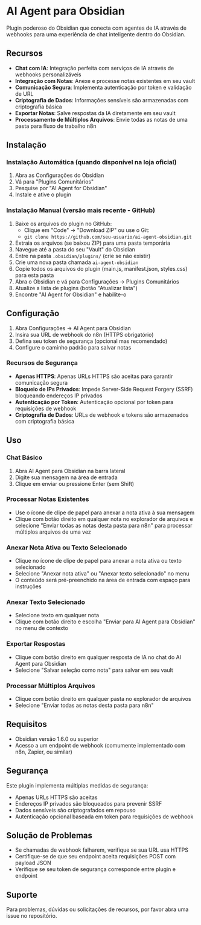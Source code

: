 # AI Agent para Obsidian

Plugin poderoso do Obsidian que conecta com agentes de IA através de webhooks para uma experiência de chat inteligente dentro do Obsidian.

## Recursos

- **Chat com IA**: Integração perfeita com serviços de IA através de webhooks personalizáveis
- **Integração com Notas**: Anexe e processe notas existentes em seu vault
- **Comunicação Segura**: Implementa autenticação por token e validação de URL
- **Criptografia de Dados**: Informações sensíveis são armazenadas com criptografia básica
- **Exportar Notas**: Salve respostas da IA diretamente em seu vault
- **Processamento de Múltiplos Arquivos**: Envie todas as notas de uma pasta para fluxo de trabalho n8n

## Instalação

### Instalação Automática (quando disponível na loja oficial)
1. Abra as Configurações do Obsidian
2. Vá para "Plugins Comunitários"  
3. Pesquise por "AI Agent for Obsidian"
4. Instale e ative o plugin

### Instalação Manual (versão mais recente - GitHub)
1. Baixe os arquivos do plugin no GitHub:
   - Clique em "Code" → "Download ZIP" ou use o Git:
   - `git clone https://github.com/seu-usuario/ai-agent-obsidian.git`
2. Extraia os arquivos (se baixou ZIP) para uma pasta temporária
3. Navegue até a pasta do seu "Vault" do Obsidian
4. Entre na pasta `.obsidian/plugins/` (crie se não existir)
5. Crie uma nova pasta chamada `ai-agent-obsidian`
6. Copie todos os arquivos do plugin (main.js, manifest.json, styles.css) para esta pasta
7. Abra o Obsidian e vá para Configurações → Plugins Comunitários
8. Atualize a lista de plugins (botão "Atualizar lista")
9. Encontre "AI Agent for Obsidian" e habilite-o

## Configuração

1. Abra Configurações → AI Agent para Obsidian
2. Insira sua URL de webhook do n8n (HTTPS obrigatório)
3. Defina seu token de segurança (opcional mas recomendado)
4. Configure o caminho padrão para salvar notas

### Recursos de Segurança

- **Apenas HTTPS**: Apenas URLs HTTPS são aceitas para garantir comunicação segura
- **Bloqueio de IPs Privados**: Impede Server-Side Request Forgery (SSRF) bloqueando endereços IP privados
- **Autenticação por Token**: Autenticação opcional por token para requisições de webhook
- **Criptografia de Dados**: URLs de webhook e tokens são armazenados com criptografia básica

## Uso

### Chat Básico

1. Abra AI Agent para Obsidian na barra lateral
2. Digite sua mensagem na área de entrada
3. Clique em enviar ou pressione Enter (sem Shift)

### Processar Notas Existentes

- Use o ícone de clipe de papel para anexar a nota ativa à sua mensagem
- Clique com botão direito em qualquer nota no explorador de arquivos e selecione "Enviar todas as notas desta pasta para n8n" para processar múltiplos arquivos de uma vez

### Anexar Nota Ativa ou Texto Selecionado

- Clique no ícone de clipe de papel para anexar a nota ativa ou texto selecionado
- Selecione "Anexar nota ativa" ou "Anexar texto selecionado" no menu
- O conteúdo será pré-preenchido na área de entrada com espaço para instruções

### Anexar Texto Selecionado

- Selecione texto em qualquer nota
- Clique com botão direito e escolha "Enviar para AI Agent para Obsidian" no menu de contexto

### Exportar Respostas

- Clique com botão direito em qualquer resposta de IA no chat do AI Agent para Obsidian
- Selecione "Salvar seleção como nota" para salvar em seu vault

### Processar Múltiplos Arquivos

- Clique com botão direito em qualquer pasta no explorador de arquivos
- Selecione "Enviar todas as notas desta pasta para n8n"

## Requisitos

- Obsidian versão 1.6.0 ou superior
- Acesso a um endpoint de webhook (comumente implementado com n8n, Zapier, ou similar)

## Segurança

Este plugin implementa múltiplas medidas de segurança:
- Apenas URLs HTTPS são aceitas
- Endereços IP privados são bloqueados para prevenir SSRF
- Dados sensíveis são criptografados em repouso
- Autenticação opcional baseada em token para requisições de webhook

## Solução de Problemas

- Se chamadas de webhook falharem, verifique se sua URL usa HTTPS
- Certifique-se de que seu endpoint aceita requisições POST com payload JSON
- Verifique se seu token de segurança corresponde entre plugin e endpoint

## Suporte

Para problemas, dúvidas ou solicitações de recursos, por favor abra uma issue no repositório.